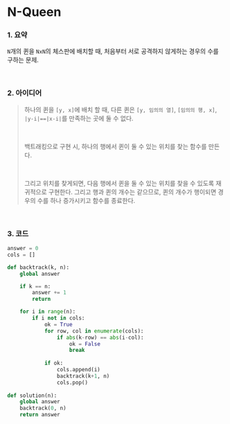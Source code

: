# N-Queen

### 1. 요약

`N`개의 퀸을 `NxN`의 체스판에 배치할 때, 처음부터 서로 공격하지 않게하는 경우의 수를 구하는 문제.

<br/>

### 2. 아이디어

>
>
>하나의 퀸을 `[y, x]`에 배치 할 때, 다른 퀸은 `[y, 임의의 열]`, `[임의의 행, x]`, `|y-i|==|x-i|`를 만족하는 곳에 둘 수 없다.
>
><br/>
>
>백트래킹으로 구현 시, 하나의 행에서 퀸이 둘 수 있는 위치를 찾는 함수를 만든다.
>
><br/>
>
> 그리고 위치를 찾게되면, 다음 행에서 퀸을 둘 수 있는 위치를 찾을 수 있도록 재귀적으로 구현한다. 그리고 행과 퀸의 개수는 같으므로, 퀸의 개수가 행이되면 경우의 수를 하나 증가시키고 함수를 종료한다.

<br/>

### 3. 코드

```python
answer = 0
cols = []

def backtrack(k, n):
    global answer 

    if k == n:
        answer += 1
        return

    for i in range(n):
        if i not in cols:
            ok = True
            for row, col in enumerate(cols):
                if abs(k-row) == abs(i-col):
                    ok = False
                    break
            
            if ok:
                cols.append(i)
                backtrack(k+1, n)
                cols.pop()
    
def solution(n):
    global answer
    backtrack(0, n)
    return answer
```

